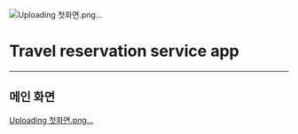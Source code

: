 ![Uploading 첫화면.png…]()
# Travel reservation service app

---

## 메인 화면
[Uploading 첫화면.png…]()



